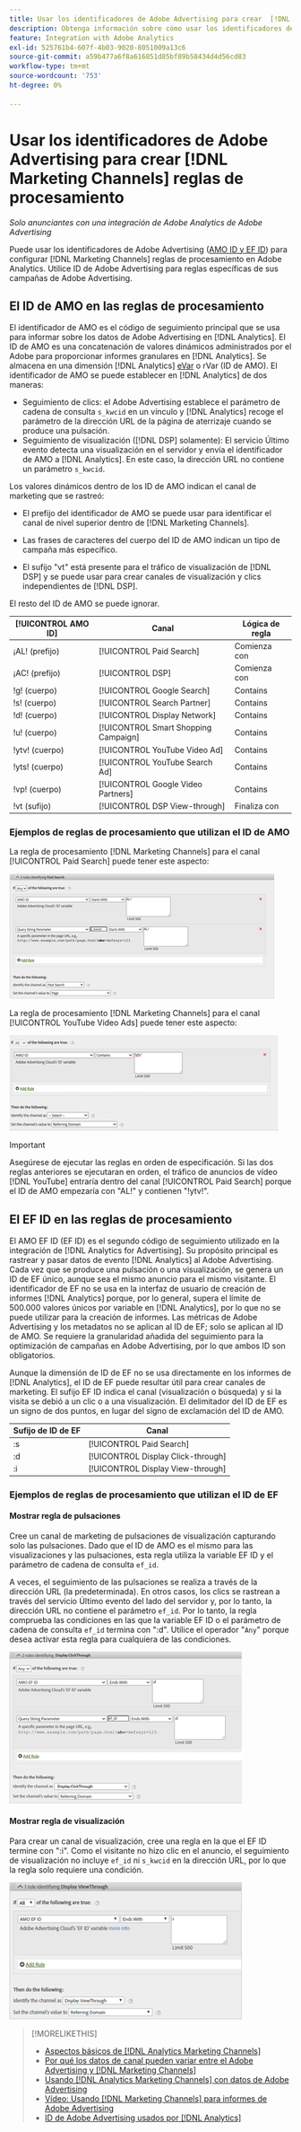 ```yaml
---
title: Usar los identificadores de Adobe Advertising para crear  [!DNL Marketing Channels] reglas
description: Obtenga información sobre cómo usar los identificadores de Adobe Advertising para crear reglas de procesamiento para  [!DNL Analytics Marketing Channels].
feature: Integration with Adobe Analytics
exl-id: 525761b4-607f-4b03-9020-8051009a13c6
source-git-commit: a59b477a6f8a616851d85bf89b58434d4d56cd83
workflow-type: tm+mt
source-wordcount: '753'
ht-degree: 0%

---
```


# Usar los identificadores de Adobe Advertising para crear [!DNL Marketing Channels] reglas de procesamiento

*Solo anunciantes con una integración de Adobe Analytics de Adobe Advertising*

Puede usar los identificadores de Adobe Advertising ([AMO ID y EF ID](../ids.md)) para configurar [!DNL Marketing Channels] reglas de procesamiento en Adobe Analytics. Utilice ID de Adobe Advertising para reglas específicas de sus campañas de Adobe Advertising.

## El ID de AMO en las reglas de procesamiento

El identificador de AMO es el código de seguimiento principal que se usa para informar sobre los datos de Adobe Advertising en [!DNL Analytics]. El ID de AMO es una concatenación de valores dinámicos administrados por el Adobe para proporcionar informes granulares en [!DNL Analytics]. Se almacena en una dimensión [!DNL Analytics] [eVar](https://experienceleague.adobe.com/docs/analytics/components/dimensions/evar.html) o rVar (ID de AMO). El identificador de AMO se puede establecer en [!DNL Analytics] de dos maneras:

* Seguimiento de clics: el Adobe Advertising establece el parámetro de cadena de consulta `s_kwcid` en un vínculo y [!DNL Analytics] recoge el parámetro de la dirección URL de la página de aterrizaje cuando se produce una pulsación.
* Seguimiento de visualización ([!DNL DSP] solamente): El servicio Último evento detecta una visualización en el servidor y envía el identificador de AMO a [!DNL Analytics]. En este caso, la dirección URL no contiene un parámetro `s_kwcid`.

Los valores dinámicos dentro de los ID de AMO indican el canal de marketing que se rastreó:

* El prefijo del identificador de AMO se puede usar para identificar el canal de nivel superior dentro de [!DNL Marketing Channels].

* Las frases de caracteres del cuerpo del ID de AMO indican un tipo de campaña más específico.

* El sufijo &quot;vt&quot; está presente para el tráfico de visualización de [!DNL DSP] y se puede usar para crear canales de visualización y clics independientes de [!DNL DSP].

El resto del ID de AMO se puede ignorar.

| [!UICONTROL AMO ID] | Canal | Lógica de regla |
|--------|---------|--------------------|
| ¡AL! (prefijo) | [!UICONTROL Paid Search] | Comienza con |
| ¡AC! (prefijo) | [!UICONTROL DSP] | Comienza con |
| !g! (cuerpo) | [!UICONTROL Google Search] | Contains |
| !s! (cuerpo) | [!UICONTROL Search Partner] | Contains |
| !d! (cuerpo) | [!UICONTROL Display Network] | Contains |
| !u! (cuerpo) | [!UICONTROL Smart Shopping Campaign] | Contains |
| !ytv! (cuerpo) | [!UICONTROL YouTube Video Ad] | Contains |
| !yts! (cuerpo) | [!UICONTROL YouTube Search Ad] | Contains |
| !vp! (cuerpo) | [!UICONTROL Google Video Partners] | Contains |
| !vt (sufijo) | [!UICONTROL DSP View-through] | Finaliza con |

### Ejemplos de reglas de procesamiento que utilizan el ID de AMO

La regla de procesamiento [!DNL Marketing Channels] para el canal [!UICONTROL Paid Search] puede tener este aspecto:

![Ejemplo de regla [!UICONTROL Paid Search]](/help/integrations/assets/a4adc-mc-rule-paidsearch.png)

La regla de procesamiento [!DNL Marketing Channels] para el canal [!UICONTROL YouTube Video Ads] puede tener este aspecto:

![Ejemplo de regla [!UICONTROL YouTube Video Ads]](/help/integrations/assets/a4adc-mc-rule-youtube-video.png)

>[!IMPORTANT]
>
> Asegúrese de ejecutar las reglas en orden de especificación. Si las dos reglas anteriores se ejecutaran en orden, el tráfico de anuncios de vídeo [!DNL YouTube] entraría dentro del canal [!UICONTROL Paid Search] porque el ID de AMO empezaría con &quot;AL!&quot; y contienen &quot;!ytv!&quot;.

## El EF ID en las reglas de procesamiento

El AMO EF ID (EF ID) es el segundo código de seguimiento utilizado en la integración de [!DNL Analytics for Advertising]. Su propósito principal es rastrear y pasar datos de evento [!DNL Analytics] al Adobe Advertising. Cada vez que se produce una pulsación o una visualización, se genera un ID de EF único, aunque sea el mismo anuncio para el mismo visitante. El identificador de EF no se usa en la interfaz de usuario de creación de informes [!DNL Analytics] porque, por lo general, supera el límite de 500.000 valores únicos por variable en [!DNL Analytics], por lo que no se puede utilizar para la creación de informes. Las métricas de Adobe Advertising y los metadatos no se aplican al ID de EF; solo se aplican al ID de AMO. Se requiere la granularidad añadida del seguimiento para la optimización de campañas en Adobe Advertising, por lo que ambos ID son obligatorios.

Aunque la dimensión de ID de EF no se usa directamente en los informes de [!DNL Analytics], el ID de EF puede resultar útil para crear canales de marketing. El sufijo EF ID indica el canal (visualización o búsqueda) y si la visita se debió a un clic o a una visualización. El delimitador del ID de EF es un signo de dos puntos, en lugar del signo de exclamación del ID de AMO.

| Sufijo de ID de EF | Canal |
|-------|---------|
| :s | [!UICONTROL Paid Search] |
| :d | [!UICONTROL Display Click-through] |
| :i | [!UICONTROL Display View-through] |

### Ejemplos de reglas de procesamiento que utilizan el ID de EF

#### Mostrar regla de pulsaciones

Cree un canal de marketing de pulsaciones de visualización capturando solo las pulsaciones. Dado que el ID de AMO es el mismo para las visualizaciones y las pulsaciones, esta regla utiliza la variable EF ID y el parámetro de cadena de consulta `ef_id`.

A veces, el seguimiento de las pulsaciones se realiza a través de la dirección URL (la predeterminada). En otros casos, los clics se rastrean a través del servicio Último evento del lado del servidor y, por lo tanto, la dirección URL no contiene el parámetro `ef_id`. Por lo tanto, la regla comprueba las condiciones en las que la variable EF ID o el parámetro de cadena de consulta `ef_id` termina con &quot;:d&quot;. Utilice el operador &quot;`Any`&quot; porque desea activar esta regla para cualquiera de las condiciones.

![Ejemplo de una regla de pulsaciones en pantalla](/help/integrations/assets/a4adc-mc-rule-display-ct.png)

#### Mostrar regla de visualización

Para crear un canal de visualización, cree una regla en la que el EF ID termine con &quot;:i&quot;. Como el visitante no hizo clic en el anuncio, el seguimiento de visualización no incluye `ef_id` ni `s_kwcid` en la dirección URL, por lo que la regla solo requiere una condición.

![Ejemplo de una regla de visualización completa](/help/integrations/assets/a4adc-mc-rule-display-vt.png)

>[!MORELIKETHIS]
>
>* [Aspectos básicos de [!DNL Analytics Marketing Channels]](mc-overview.md)
>* [Por qué los datos de canal pueden variar entre el Adobe Advertising y [!DNL Marketing Channels]](mc-data-variances.md)
>* [Usando [!DNL Analytics Marketing Channels] con datos de Adobe Advertising](mc-ac-data.md)
>* [Vídeo: Usando [!DNL Marketing Channels] para informes de Adobe Advertising](https://experienceleague.adobe.com/docs/advertising-learn/tutorials/analytics/analytics-reporting-a4adc.html)
>* [ID de Adobe Advertising usados por [!DNL Analytics]](/help/integrations/analytics/ids.md)
